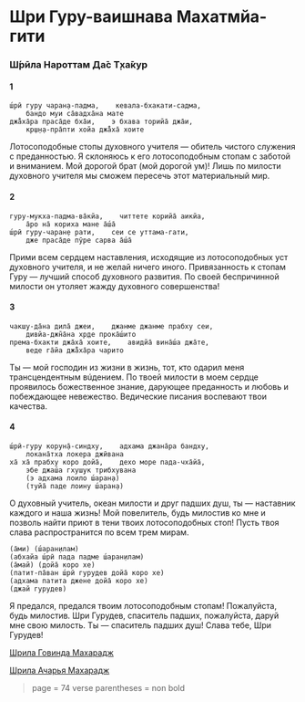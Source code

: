 # Шри Гуру-ваишнава Махатмйа-гити

### Ш́рӣла Нароттам Да̄с Т̣ха̄кур

#### 1

    ш́рӣ гуру чаран̣а-падма,    кевала-бхакати-садма,
        бандо муи са̄вадха̄на мате
    джа̄̐ха̄ра праса̄де бха̄и,    э бхава торийа̄ джа̄и,
        кр̣ш̣н̣а-пра̄пти хойа джа̄̐ха̄ хоите

Лотосоподобные стопы духовного учителя — обитель чистого служения с преданностью. Я склоняюсь к его лотосоподобным стопам с заботой и вниманием. Мой дорогой брат (мой дорогой ум)! Лишь по милости духовного учителя мы сможем пересечь этот материальный мир.

#### 2

    гуру-мукха-падма-ва̄кйа,    читтете корийа̄ аикйа,
        а̄ро на̄ кориха мане а̄ш́а̄
    ш́рӣ гуру-чаран̣е рати,    сеи се уттама-гати,
        дже праса̄де пӯре сарва а̄ш́а̄

Прими всем сердцем наставления, исходящие из лотосоподобных уст духовного учителя, и не желай ничего иного. Привязанность к стопам Гуру — лучший способ духовного развития. По своей беспричинной милости он утоляет жажду духовного совершенства!

#### 3

    чакш̣у-да̄на дила̄ джеи,    джанме джанме прабху сеи,
        дивйа-джн̃а̄на хр̣де прока̄ш́ито
    према-бхакти джа̄ха̄ хоите,    авидйа̄ вина̄ш́а джа̄те,
        веде га̄йа джа̄̐ха̄ра чарито

Ты — мой господин из жизни в жизнь, тот, кто одарил меня трансцендентным вúдением. По твоей милости в моем сердце проявилось божественное знание, дарующее преданность и любовь и побеждающее невежество. Ведические писания воспевают твои качества.

#### 4

    ш́рӣ-гуру корун̣а̄-синдху,    адхама джана̄ра бандху,
        локана̄тха локера джӣвана
    ха̄ ха̄ прабху коро дойа̄,    дехо море пада-чха̄йа̄,
        эбе джаш́а гхуш̣ук трибхувана
        (э адхама лоило ш́аран̣а)
        (туйа̄ паде лоину ш́аран̣а)

О духовный учитель, океан милости и друг падших душ, ты — наставник каждого и наша жизнь! Мой повелитель, будь милостив ко мне и позволь найти приют в тени твоих лотосоподобных стоп! Пусть твоя слава распространится по всем трем мирам.

    (а̄ми) (ш́аран̣илам)
    (абхайа ш́рӣ пада падме ш́аран̣илам)
    (а̄май) (дойа̄ коро хе)
    (патит-па̄ван ш́рӣ гурудев дойа̄ коро хе)
    (адхама патита джене дойа̄ коро хе)
    (джай гурудев)

Я предался, предался твоим лотосоподобным стопам! Пожалуйста, будь милостив. Шри Гурудев, спаситель падших, пожалуйста, даруй мне свою милость. Ты — спаситель падших душ! Слава тебе, Шри Гурудев!


[Шрила Говинда Махарадж](https://soundcloud.com/huron/i5l3uyv5buqo)

[Шрила Ачарья Махарадж](https://soundcloud.com/bharatimaharaj/acharya-maharaj-sri-guru)

> page = 74
> verse parentheses = non bold